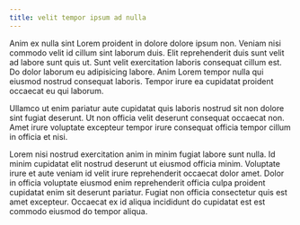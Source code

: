 ```yaml
---
title: velit tempor ipsum ad nulla
---
```


Anim ex nulla sint Lorem proident in dolore dolore ipsum non. Veniam nisi commodo velit id cillum sint laborum duis. Elit reprehenderit duis sunt velit ad labore sunt quis ut. Sunt velit exercitation laboris consequat cillum est. Do dolor laborum eu adipisicing labore. Anim Lorem tempor nulla qui eiusmod nostrud consequat laboris. Tempor irure ea cupidatat proident occaecat eu qui laborum.

Ullamco ut enim pariatur aute cupidatat quis laboris nostrud sit non dolore sint fugiat deserunt. Ut non officia velit deserunt consequat occaecat non. Amet irure voluptate excepteur tempor irure consequat officia tempor cillum in officia et nisi.

Lorem nisi nostrud exercitation anim in minim fugiat labore sunt nulla. Id minim cupidatat elit nostrud deserunt ut eiusmod officia minim. Voluptate irure et aute veniam id velit irure reprehenderit occaecat dolor amet. Dolor in officia voluptate eiusmod enim reprehenderit officia culpa proident cupidatat enim sit deserunt pariatur. Fugiat non officia consectetur quis est amet excepteur. Occaecat ex id aliqua incididunt do cupidatat est est commodo eiusmod do tempor aliqua.